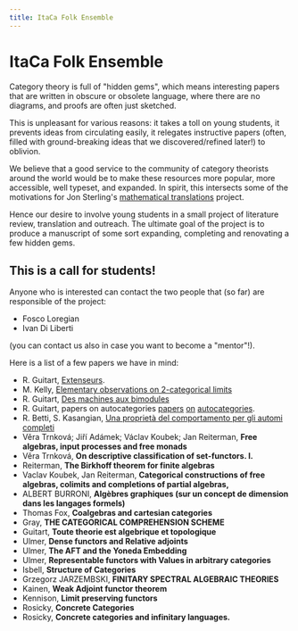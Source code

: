 ```yaml
---
title: ItaCa Folk Ensemble
---
```


# ItaCa Folk Ensemble

Category theory is full of "hidden gems", which means interesting papers that are written in obscure or obsolete language, where there are no diagrams, and proofs are often just sketched.

This is unpleasant for various reasons: it takes a toll on young students, it prevents ideas from circulating easily, it relegates instructive papers (often, filled with ground-breaking ideas that we discovered/refined later!) to oblivion.

We believe that a good service to the community of category theorists around the world would be to make these resources more popular, more accessible, well typeset, and expanded. In spirit, this intersects some of the motivations for Jon Sterling's <a href="https://www.jonmsterling.com/math-translations/">mathematical translations</a> project.

Hence our desire to involve young students in a small project of literature review, translation and outreach. The ultimate goal of the project is to produce a manuscript of some sort expanding, completing and renovating a few hidden gems.

## This is a call for students!

Anyone who is interested can contact the two people that (so far) are responsible of the project:

- Fosco Loregian
- Ivan Di Liberti

(you can contact us also in case you want to become a "mentor"!).

Here is a list of a few papers we have in mind:


- R. Guitart, [Extenseurs](http://www.numdam.org/item/DIA_1980__3__A3_0.pdf).
- M. Kelly, [Elementary observations on 2-categorical limits](https://www.cambridge.org/core/services/aop-cambridge-core/content/view/C14F8C3C46D45BCEC748660630EA7535/S0004972700002781a.pdf/elementary_observations_on_2categorical_limits.pdf)
- R. Guitart, [Des machines aux bimodules](http://rene.guitart.pagesperso-orange.fr/textespublications/rg30.pdf)
- R. Guitart, papers on autocategories
  [papers](http://rene.guitart.pagesperso-orange.fr/textespublications/Guitart117.pdf)
  [on](http://cahierstgdc.com/wp-content/uploads/2017/05/Guitart_55-2.pdf)
  [autocategories](http://cahierstgdc.com/wp-content/uploads/2018/01/Guitart-58-1.pdf).
- R. Betti, S. Kasangian, [Una proprietà del comportamento per gli automi completi](https://rendiconti.dmi.units.it/volumi/14/02.pdf)
- Věra Trnková; Jiří Adámek; Václav Koubek; Jan Reiterman, **Free algebras, input processes and free monads**
- Věra Trnková, **On descriptive classification of set-functors. I.**
- Reiterman, **The Birkhoff theorem for finite algebras**
- Vaclav Koubek, Jan Reiterman, **Categorical constructions of free algebras, colimits and completions of partial algebras,**
- ALBERT BURRONI, **Algèbres graphiques (sur un concept de dimension dans les langages formels)**
- Thomas Fox, **Coalgebras and cartesian categories**
- Gray, **THE CATEGORICAL COMPREHENSION SCHEME**
- Guitart, **Toute theorie est algebrique et topologique**
- Ulmer, **Dense functors and Relative adjoints**
- Ulmer, **The AFT and the Yoneda Embedding**
- Ulmer, **Representable functors with Values in arbitrary categories**
- Isbell, **Structure of Categories**
- Grzegorz JARZEMBSKI, **FINITARY SPECTRAL ALGEBRAIC THEORIES**
- Kainen, **Weak Adjoint functor theorem**
- Kennison, **Limit preserving functors**
- Rosicky, **Concrete Categories**
- Rosicky, **Concrete categories and infinitary languages.**